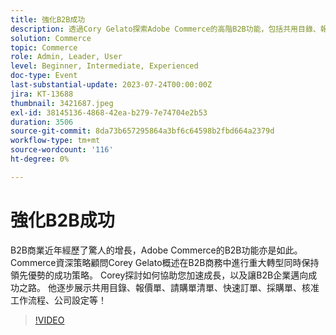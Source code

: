 ```yaml
---
title: 強化B2B成功
description: 透過Cory Gelato探索Adobe Commerce的高階B2B功能，包括共用目錄、報價、請購單清單及核准工作流程，同時瞭解策略以推動成長，並在不斷變化的B2B商業環境中保持競爭力。
solution: Commerce
topic: Commerce
role: Admin, Leader, User
level: Beginner, Intermediate, Experienced
doc-type: Event
last-substantial-update: 2023-07-24T00:00:00Z
jira: KT-13688
thumbnail: 3421687.jpeg
exl-id: 38145136-4868-42ea-b279-7e74704e2b53
duration: 3506
source-git-commit: 8da73b657295864a3bf6c64598b2fbd664a2379d
workflow-type: tm+mt
source-wordcount: '116'
ht-degree: 0%

---
```


# 強化B2B成功

B2B商業近年經歷了驚人的增長，Adobe Commerce的B2B功能亦是如此。 Commerce資深策略顧問Corey Gelato概述在B2B商務中進行重大轉型同時保持領先優勢的成功策略。 Corey探討如何協助您加速成長，以及讓B2B企業邁向成功之路。 他逐步展示共用目錄、報價單、請購單清單、快速訂單、採購單、核准工作流程、公司設定等！

>[!VIDEO](https://video.tv.adobe.com/v/3421687/?learn=on)
